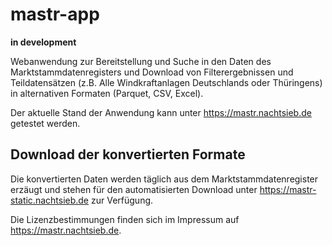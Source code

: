 # mastr-app

**in development**

Webanwendung zur Bereitstellung und Suche in den Daten des Marktstammdatenregisters und Download von Filterergebnissen
und Teildatensätzen (z.B. Alle Windkraftanlagen Deutschlands oder Thüringens) in alternativen Formaten (Parquet, CSV,
Excel).

Der aktuelle Stand der Anwendung kann unter https://mastr.nachtsieb.de getestet werden.

## Download der konvertierten Formate

Die konvertierten Daten werden täglich aus dem Marktstammdatenregister erzäugt und stehen für den automatisierten
Download unter https://mastr-static.nachtsieb.de zur Verfügung.

Die Lizenzbestimmungen finden sich im Impressum auf https://mastr.nachtsieb.de.
